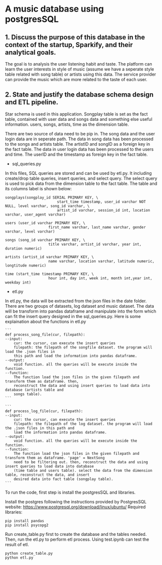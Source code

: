 # A music database using postgresSQL


## 1. Discuss the purpose of this database in the context of the startup, Sparkify, and their analytical goals.

The goal is to analysis the user listening habit and taste. The platform can learn the user interests in style of music (assume we have a seperate style table related with song table) or artists using this data. The service provider can provide the music which are more related to the taste of each user.


## 2. State and justify the database schema design and ETL pipeline.

Star schema is used in this application. Songplay table is set as the fact table, contained with user data and songs data and something else useful information. users, songs, artists, time as the dimension table. 

There are two source of data need to be pip in. The song data and the user login data are in seperate path. The data in song data has been processed to the songs and artists table. The artistID and songID as a foreign key in the fact table. The data in user login data has been processed to the users and time. The userID and the timestamp as foreign key in the fact table.

* sql_queries.py

In this files, SQL queries are stored and can be used by etl.py. It including create/drop table queries, insert queries, and select query. The select query is used to pick data from the dimension table to the fact table. The table and its columns label is shown below:

```
songplays(songplay_id SERIAL PRIMARY KEY, \
						start_time timestamp, user_id varchar NOT NULL, level varchar, song_id varchar, \
						artist_id varchar, session_id int, location varchar, user_agent varchar)

users (user_id varchar PRIMARY KEY, \
					first_name varchar, last_name varchar, gender varchar, level varchar)

songs (song_id varchar PRIMARY KEY, \
					title varchar, artist_id varchar, year int, duration numeric)

artists (artist_id varchar PRIMARY KEY, \
					name varchar, location varchar, latitude numeric, longtitude numeric)

time (start_time timestamp PRIMARY KEY, \
					hour int, day int, week int, month int,year int, weekday int)
```


* etl.py

In etl.py, the data will be extracted from the json files in the date folder. There are two groups of datasets, log dataset and music dataset. The data will be transform into pandas dataframe and manipulate into the form which can fit the insert query designed in the sql_queries.py. Here is some explaination about the functions in etl.py

	```
	def process_song_file(cur, filepath):
	--input:
		cur: the cursor, can execute the insert queries
		filepath: the filepath of the songfile dataset. the program will load the .json files in 
		this path and load the information into pandas dataframe.
	--output:
		void function. all the queries will be execute inside the function.
	--function:
		The function load the json files in the given filepath and transform them as dataframe. then, 
		reconstruct the data and using insert queries to load data into database (artists table and 
		songs table).	
	```

	```
	def process_log_file(cur, filepath):
	--input:
		cur: the cursor, can execute the insert queries
		filepath: the filepath of the log dataset. the program will load the .json files in this path and
		load the information into pandas dataframe.
	--output:
		void function. all the queries will be execute inside the function.
	--function:
		The function load the json files in the given filepath and transform them as dataframe. 'page' = NextSong 
		need to be filtering out. then, reconstruct the data and using insert queries to load data into database 
		(time table and users table). select the data from the dimension table, reconstruct the data, and insert 
		desired data into fact table (songplay table).
	```
To run the code, first step is install the postgresSQL and libraries.

Install the postgres following the instructions provided by PostgresSQL website: https://www.postgresql.org/download/linux/ubuntu/
Required libraries:
```
pip install pandas
pip install psycopg2
```

Run create_table.py first to create the database and the tables needed. Then, run the etl.py to perform etl process. Using test.ipynb can test the result of etl.
```
python create_table.py
python etl.py
```
